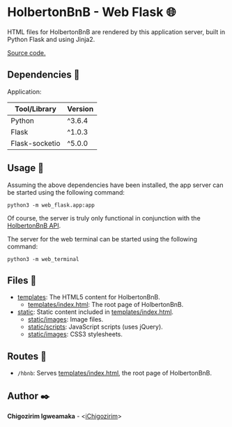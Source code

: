 # HolbertonBnB - Web Flask :globe_with_meridians:

HTML files for HolbertonBnB are rendered by this application server, built in Python Flask and using Jinja2.

[Source code.](../web_flask)

## Dependencies :couple:

Application:

| Tool/Library   | Version |
| ------------   | ------- |
| Python         | ^3.6.4  |
| Flask          | ^1.0.3  |
| Flask-socketio | ^5.0.0  |

## Usage :running:

Assuming the above dependencies have been installed, the app server can be started using the following command:

```
python3 -m web_flask.app:app
```

Of course, the server is truly only functional in conjunction with the [HolbertonBnB API](./API.md).

The server for the web terminal can be started using the following command:
```
python3 -m web_terminal
```

## Files :file_folder:

* [templates](../web_flask/templates): The HTML5 content for HolbertonBnB.
  * [templates/index.html](../web_flask/templates/index.html): The root page of HolbertonBnB.
* [static](../web_flask/static): Static content included in [templates/index.html](../web_flask/templates/index.html).
  * [static/images](../web_flask/templates/static/images): Image files.
  * [static/scripts](../web_flask/templates/static/scripts): JavaScript scripts (uses jQuery).
  * [static/images](../web_flask/templates/static/styles): CSS3 stylesheets.

## Routes :light_rail:

* `/hbnb`: Serves [templates/index.html](../web_flask/templates/index.html), the root page of HolbertonBnB.

## Author :black_nib:

**Chigozirim Igweamaka** - <[iChigozirim](https://github.com/iChigozirim)>
